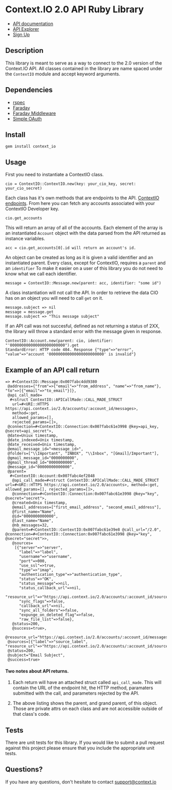 Context.IO 2.0 API Ruby Library
========
*  <a href="http://context.io/docs/" target="_blank">API documentation</a>
*  <a href="https://console.context.io/" target="_blank">API Explorer</a>
*  <a href="http://context.io" target="_blank">Sign Up</a>

## Description

This library is meant to serve as a way to connect to the 2.0 version of the Context.IO API. All classes contained in the library are name spaced under the `ContextIO` module and accept keyword arguments.

## Dependencies
* <a href="https://github.com/rspec/rspec" target="_blank">rspec</a>
* <a href="https://github.com/lostisland/faraday" target="_blank">Faraday</a>
* <a href="https://github.com/lostisland/faraday_middleware" target="_blank">Faraday Middleware</a>
* <a href="https://github.com/laserlemon/simple_oauth" target="_blank">Simple OAuth</a>

## Install

```
gem install context_io
```

## Usage

First you need to instantiate a ContextIO class.

```
cio = ContextIO::ContextIO.new(key: your_cio_key, secret: your_cio_secret)
```

Each class has it's own methods that are endpoints to the API. <a href="https://github.com/contextio/Ruby-ContextIO/blob/master/lib/context_io.rb#L38" target="_blank">ContextIO endpoints</a>.  From here you can fetch any accounts associated with your ContextIO Developer key.

```
cio.get_accounts
```

This will return an array of all of the accounts. Each element of the array is an instantiated `Account` object with the data parsed from the API returned as instance variables.

```
acc = cio.get_accounts[0].id will return an account's id.
```

An object can be created as long as it is given a valid identifier and an instantiated parent. Every class, except for ContextIO, requires a `parent` and an `identifier` To make it easier on a user of this library you do not need to know what we call each identifier.

```
message = ContextIO::Message.new(parent: acc, identifier: "some id")
```

A class instantiation will not call the API. In order to retrieve the data CIO has on an object you will need to call `get` on it.

```
message.subject => nil
message = message.get
message.subject => "This message subject"
```

If an API call was not succesful, defined as not returning a status of 2XX, the library will throw a standard error with the message given in response.

```
ContextIO::Account.new(parent: cio, identifier: "'000000000000000000000000").get
StandardError: HTTP code 404. Response {"type"=>"error", "value"=>"account '000000000000000000000000' is invalid"}
```

## Example of an API call return

```
=> #<ContextIO::Message:0x007fabc4dd9380
 @addresses={"from"=>{"email"=>"from_address", "name"=>"from_name"}, "to"=>[{"email"=>"to_email"}]},
 @api_call_made=
  #<struct ContextIO::APICallMade::CALL_MADE_STRUCT
   url=#<URI::HTTPS https://api.context.io/2.0/accounts/:account_id/messages>,
   method=:get,
   allowed_params=[],
   rejected_params=[]>,
 @connection=#<ContextIO::Connection:0x007fabc61e3998 @key=api_key, @secret=api_secret">,
 @date=Uniux timestamp,
 @date_indexed=Unix timestamp,
 @date_received=Unix timestamp,
 @email_message_id="<message_id>",
 @folders=["\\Important", "INBOX", "\\Inbox", "[Gmail]/Important"],
 @gmail_message_id="0000000000",
 @gmail_thread_id="0000000000",
 @message_id="00000000000000",
 @parent=
  #<ContextIO::Account:0x007fabc4ef2848
   @api_call_made=#<struct ContextIO::APICallMade::CALL_MADE_STRUCT url=#<URI::HTTPS https://api.context.io/2.0/accounts>, method=:get, allowed_params=[], rejected_params=[]>,
   @connection=#<ContextIO::Connection:0x007fabc61e3998 @key="key", @secret="secret">,
   @created=Unix timestamp,
   @email_addresses=["first_email_address", "second_email_address"],
   @first_name="Name",
   @id="0000000000000",
   @last_name="Name",
   @nb_messages=32,
   @parent=#<ContextIO::ContextIO:0x007fabc61e39e8 @call_url="/2.0", @connection=#<ContextIO::Connection:0x007fabc61e3998 @key="key", @secret="secret">>,
   @sources=
    [{"server"=>"server",
      "label"=>"label",
      "username"=>"username",
      "port"=>000,
      "use_ssl"=>true,
      "type"=>"imap",
      "authentication_type"=>"authentication_type",
      "status"=>"OK",
      "status_message"=>nil,
      "status_callback_url"=>nil,
      "resource_url"=>"https://api.context.io/2.0/accounts/:account_id/sources/:label",
      "sync_flags"=>false,
      "callback_url"=>nil,
      "sync_all_folders"=>false,
      "expunge_on_deleted_flag"=>false,
      "raw_file_list"=>false},
   @status=200,
   @success=true>,
 @resource_url="https://api.context.io/2.0/accounts/:account_id/messages/:message_id",
 @sources=[{"label"=>"source_label", "resource_url"=>"https://api.context.io/2.0/accounts/:account_id/sources/:label"}],
 @status=200,
 @subject="Email Subject",
 @success=true>

```

#### Two notes about API returns.
1. Each return will have an attached struct called `api_call_made`. This will contain the URL of the endpoint hit, the HTTP method, paramaters submitted with the call, and parameters rejected by the API.

2. The above listing shows the parent, and grand parent, of this object. Those are private attrs on each class and are not accessible outside of that class's code.

## Tests

There are unit tests for this library.  If you would like to submit a pull request against this project please ensure that you include the appropriate unit tests.

## Questions?

If you have any questions, don't hesitate to contact support@context.io
